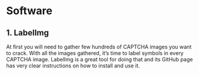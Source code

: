 # Software

## 1. LabelImg

At first you will need to gather few hundreds of CAPTCHA images you want to crack. With all the images gathered, it’s time to label symbols in every CAPTCHA image. LabelImg is a great tool for doing that and its GitHub page has very clear instructions on how to install and use it.

